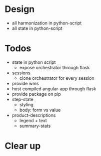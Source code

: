 # Design
 - all harmonization in python-script
 - all state in python-script


# Todos
- state in python script
  - expose orchestrator through flask
- sessions
  - clone orchestrator for every session
- provide wms
- host compiled angular-app through flask
- provide package on pip
- step-state
  - styling
  - body: form vs value
- product-descriptions
  - legend + text
  - summary-stats



# Clear up
